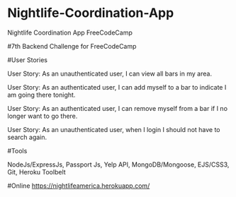 # Nightlife-Coordination-App
Nightlife Coordination App FreeCodeCamp

#7th Backend Challenge for FreeCodeCamp

#User Stories

User Story: As an unauthenticated user, I can view all bars in my area.

User Story: As an authenticated user, I can add myself to a bar to indicate I am going there tonight.

User Story: As an authenticated user, I can remove myself from a bar if I no longer want to go there.

User Story: As an unauthenticated user, when I login I should not have to search again.

#Tools

NodeJs/ExpressJs, Passport Js, Yelp API, MongoDB/Mongoose, EJS/CSS3, Git, Heroku Toolbelt

#Online 
https://nightlifeamerica.herokuapp.com/
